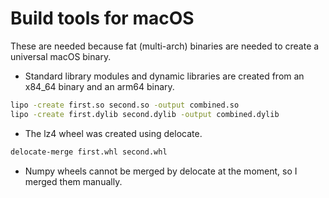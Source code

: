 # Build tools for macOS

These are needed because fat (multi-arch) binaries are needed to create a universal macOS
binary.

- Standard library modules and dynamic libraries are created from an x84_64 binary and an arm64 binary.

```bash
lipo -create first.so second.so -output combined.so
lipo -create first.dylib second.dylib -output combined.dylib
```

- The lz4 wheel was created using delocate.

```bash
delocate-merge first.whl second.whl
```

- Numpy wheels cannot be merged by delocate at the moment, so I merged them manually.
